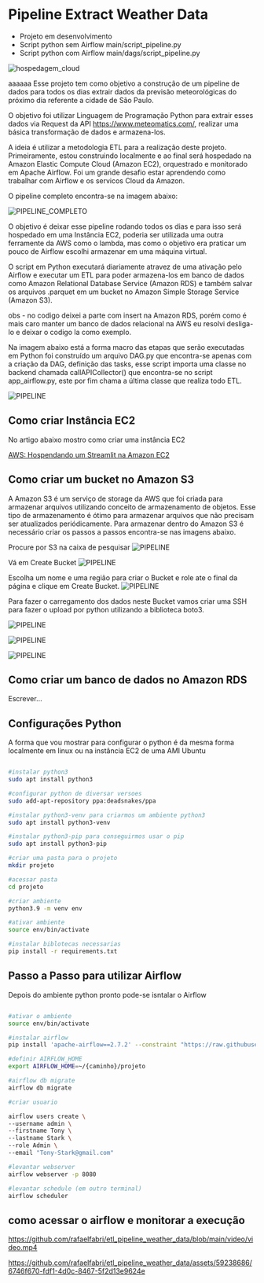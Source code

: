 # Pipeline Extract Weather Data

* Projeto em desenvolvimento
* Script python sem Airflow main/script_pipeline.py
* Script python com Airflow main/dags/script_pipeline.py

![hospedagem_cloud](https://github.com/rafaelfabri/etl_pipeline_weather_data/blob/main/imagens/hospedagem_cloud.png)

aaaaaa
Esse projeto tem como objetivo a construção de um pipeline de dados para todos os dias extrair dados da previsão meteorológicas do próximo dia referente a cidade de São Paulo.

O objetivo foi utilizar Linguagem de Programação Python para extrair esses dados via Request da API https://www.meteomatics.com/, realizar uma básica transformação de dados e armazena-los. 

A ideia é utilizar a metodologia ETL para a realização deste projeto. Primeiramente, estou construindo localmente e ao final será hospedado na Amazon Elastic Compute Cloud (Amazon EC2), orquestrado e monitorado em Apache Airflow. Foi um grande desafio estar aprendendo como trabalhar com Airflow e os servicos Cloud da Amazon.

O pipeline completo encontra-se na imagem abaixo:

![PIPELINE_COMPLETO](https://github.com/rafaelfabri/etl_pipeline_weather_data/blob/main/imagens/pipeline_completo.png)

O objetivo é deixar esse pipeline rodando todos os dias e para isso será hospedado em uma Instância EC2, poderia ser utilizada uma outra ferramente da AWS como o lambda, mas como o objetivo era praticar um pouco de Airflow escolhi armazenar em uma máquina virtual.

O script em Python executará diariamente atravez de uma ativação pelo Airflow e executar um ETL para poder armazena-los em banco de dados como Amazon Relational Database Service (Amazon RDS) e também salvar os arquivos .parquet em um bucket no Amazon Simple Storage Service (Amazon S3).

obs - no codigo deixei a parte com insert na Amazon RDS, porém como é mais caro manter um banco de dados relacional na AWS eu resolvi desliga-lo e deixar o codigo la como exemplo. 


Na imagem abaixo está a forma macro das etapas que serão executadas em Python foi construído um arquivo DAG.py que encontra-se apenas com a criação da DAG, definição das tasks, esse script importa uma classe no backend chamada callAPICollector() que encontra-se no script app_airflow.py, este por fim chama a última classe que realiza todo ETL.

![PIPELINE](https://github.com/rafaelfabri/etl_pipeline_weather_data/blob/main/imagens/pipeline.png)


## Como criar Instância EC2

No artigo abaixo mostro como criar uma instância EC2

[AWS: Hospendando um Streamlit na Amazon EC2](https://medium.com/@rafael-fabri-chimidt/aws-hospendando-um-streamlit-450afc46874e)

## Como criar um bucket no Amazon S3

A Amazon S3 é um serviço de storage da AWS que foi criada para armazenar arquivos utilizando conceito de armazenamento de objetos. Esse tipo de armazenamento é ótimo para armazenar arquivos que não precisam ser atualizados periódicamente. Para armazenar dentro do Amazon S3 é necessário criar os passos a passos encontra-se nas imagens abaixo.

Procure por S3 na caixa de pesquisar
![PIPELINE](https://github.com/rafaelfabri/etl_pipeline_weather_data/blob/main/imagens/S3.png)

Vá em Create Bucket
![PIPELINE](https://github.com/rafaelfabri/etl_pipeline_weather_data/blob/main/imagens/S3_CREATE.png)

Escolha um nome e uma região para criar o Bucket e role ate o final da página e clique em Create Bucket.
![PIPELINE](https://github.com/rafaelfabri/etl_pipeline_weather_data/blob/main/imagens/S3_NOME.png)

Para fazer o carregamento dos dados neste Bucket vamos criar uma SSH para fazer o upload por python utilizando a biblioteca boto3.

![PIPELINE](https://github.com/rafaelfabri/etl_pipeline_weather_data/blob/main/imagens/IAM.png)

![PIPELINE](https://github.com/rafaelfabri/etl_pipeline_weather_data/blob/main/imagens/USERS.png)

![PIPELINE](https://github.com/rafaelfabri/etl_pipeline_weather_data/blob/main/imagens/escolha_user.png)

## Como criar um banco de dados no Amazon RDS

Escrever...

## Configurações Python 

A forma que vou mostrar para configurar o python é da mesma forma localmente em linux ou na instância EC2 de uma AMI Ubuntu

```bash

#instalar python3
sudo apt install python3

#configurar python de diversar versoes
sudo add-apt-repository ppa:deadsnakes/ppa

#instalar python3-venv para criarmos um ambiente python3
sudo apt install python3-venv

#instalar python3-pip para conseguirmos usar o pip
sudo apt install python3-pip

#criar uma pasta para o projeto 
mkdir projeto

#acessar pasta
cd projeto

#criar ambiente
python3.9 -m venv env

#ativar ambiente
source env/bin/activate

#instalar biblotecas necessarias
pip install -r requirements.txt

```

## Passo a Passo para utilizar Airflow  

Depois do ambiente python pronto pode-se isntalar o Airflow 


```bash

#ativar o ambiente 
source env/bin/activate

#instalar airflow
pip install 'apache-airflow==2.7.2' --constraint "https://raw.githubusercontent.com/apache/airflow/constraints-2.7.2/constraints-3.9.txt"

#definir AIRFLOW_HOME 
export AIRFLOW_HOME=~/{caminho}/projeto

#airflow db migrate
airflow db migrate

#criar usuario

airflow users create \
--username admin \ 
--firstname Tony \
--lastname Stark \
--role Admin \
--email "Tony-Stark@gmail.com"

#levantar webserver
airflow webserver -p 8080

#levantar schedule (em outro terminal)
airflow scheduler

```

## como acessar o airflow e monitorar a execução 

https://github.com/rafaelfabri/etl_pipeline_weather_data/blob/main/video/video.mp4

https://github.com/rafaelfabri/etl_pipeline_weather_data/assets/59238686/6746f670-fdf1-4d0c-8467-5f2d13e9624e



